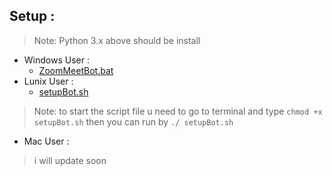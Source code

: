 ## Setup :
> Note: Python 3.x above should be install
* Windows User :
  * [ZoomMeetBot.bat](ZoomMeetBot.bat)
* Lunix User :
  * [setupBot.sh](setupBot.sh)
> Note: to start the script file u need to go to terminal
> and type ```chmod +x setupBot.sh``` then you can run by
> ```./ setupBot.sh```
* Mac User :
> i will update soon
